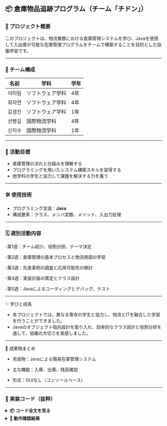 ## 📦 倉庫物品追跡プログラム（チーム「チドン」）

### 📝 プロジェクト概要

このプロジェクトは、物流業務における倉庫管理システムを学び、Javaを使用して入出庫が可能な在庫管理プログラムをチームで構築することを目的とした協働学習です。

---

### 👥 チーム構成

| 名前     | 学科            | 学年 |
|----------|-----------------|------|
| 이미림   | ソフトウェア学科 | 4年  |
| 최자연   | ソフトウェア学科 | 4年  |
| 김경진   | ソフトウェア学科 | 1年  |
| 선병길   | 国際物流学科     | 4年  |
| 신지수   | 国際物流学科     | 1年  |

---

### 🎯 活動目標

- 倉庫管理の流れと仕組みを理解する  
- プログラミングを用いたシステム構築スキルを習得する  
- 他学科の学生と協力して課題を解決する力を養う

---

### 🛠 使用技術

- プログラミング言語：**Java**  
- 構成要素：クラス、メンバ変数、メソッド、入出力処理

---

### 🗓 週別活動内容
-第1週：チーム紹介、役割分担、テーマ決定

-第2週：倉庫管理の基本プロセスと物流用語の学習

-第3週：先進事例の調査と応用可能性の検討

-第4週：実装計画の策定とクラス設計

-第5週：Javaによるコーディングとデバッグ、テスト


---
✨ 学びと成長
- 本プロジェクトでは、異なる専攻の学生と協力し、物流とITを融合した学習を行うことができました。
- Javaのオブジェクト指向設計を取り入れ、効率的なクラス設計と役割分担を通して、協働の大切さを実感しました。

---
🏁 成果物まとめ
- 完成物：Javaによる簡易在庫管理システム

- 主な機能：入庫、出庫、残高確認

- 形式：GUIなし（コンソールベース）

---

### 📄 実装コード（抜粋）
<details> <summary><b>📦 コード全文を見る</b></summary> <div markdown="1">

```java
// Goods.java
public class Goods {
    public String GoodsNo; // 商品番号
    public String name;    // 商品名
    public int age;        // 保管年数
    public String phoneNo; // 位置番号
}
  ``` 
```java
// Utility.java
import java.util.Scanner;

public class Utility {
    static Scanner sc = new Scanner(System.in);

    public static int inputNumber() {
        return Integer.parseInt(sc.nextLine());
    }

    public static String inputString() {
        return sc.nextLine();
    }
}

  ```
```java
// GoodsSort.java
public class GoodsSort {
    private static Goods[] GoodsArr;

    public static void main(String[] args) {
        createGoodsInfoFromInput();
        printGoodsInfo("[入力された商品情報]");
        SortGoodsInfoByAgeDesc();
        printGoodsInfo("[年齢降順ソート結果]");
        SortGoodsInfoByName();
        printGoodsInfo("[商品名昇順ソート結果]");
        while(SearchGoodsByName());
        System.out.println("\n#プログラムを終了します。");
    }

    private static void createGoodsInfoFromInput() {
        System.out.print(">> 登録する商品の数を入力してください: ");
        int numOfGoods = Utility.inputNumber();
        GoodsArr = new Goods[numOfGoods];

        for (int i = 0; i < GoodsArr.length; i++) {
            GoodsArr[i] = new Goods();
            System.out.println("[" + (i + 1) + "番目の商品情報入力]");
            System.out.print("商品番号: ");
            GoodsArr[i].GoodsNo = Utility.inputString();
            System.out.print("商品名: ");
            GoodsArr[i].name = Utility.inputString();
            System.out.print("年齢: ");
            GoodsArr[i].age = Utility.inputNumber();
            System.out.print("商品位置番号: ");
            GoodsArr[i].phoneNo = Utility.inputString();
            System.out.println();
        }
        System.out.println();
    }

    private static void printGoodsInfo(String title) {
        System.out.println(title);
        System.out.println("--------------------------------------------");
        System.out.println("商品番号\t商品名\t年齢\t商品位置番号");
        System.out.println("--------------------------------------------");
        for(Goods Goods : GoodsArr) {
            System.out.print(Goods.GoodsNo + "\t");
            System.out.print(Goods.name + "\t");
            System.out.print(Goods.age + "\t");
            System.out.println(Goods.phoneNo);
        }
        System.out.println("--------------------------------------------\n");
    }

    private static void SortGoodsInfoByName() {
        for (int i = 0 ; i < GoodsArr.length-1 ; i++) {
            for (int j = i+1 ; j < GoodsArr.length ; j++) {
                if(GoodsArr[i].name.compareTo(GoodsArr[j].name) > 0) {
                    Goods temp = GoodsArr[j];
                    GoodsArr[j] = GoodsArr[i];
                    GoodsArr[i] = temp;
                }
            }
        }
    }

    private static void SortGoodsInfoByAgeDesc() {
        for (int i = 0 ; i < GoodsArr.length-1 ; i++) {
            for (int j = i+1 ; j < GoodsArr.length ; j++) {
                if (GoodsArr[i].age < GoodsArr[j].age) {
                    Goods temp = GoodsArr[j];
                    GoodsArr[j] = GoodsArr[i];
                    GoodsArr[i] = temp;
                }
            }
        }
    }

    private static boolean SearchGoodsByName() {
        System.out.print(">> 検索する商品の商品番号を入力してください（終了：q）: ");
        String GoodsNo = Utility.inputString();

        if (GoodsNo.equals("q")) {
            return false;
        }

        boolean found = false;
        for (Goods g : GoodsArr) {
            if(GoodsNo.equals(g.GoodsNo)) {
                System.out.println("--------------------------------------------");
                System.out.println("商品名         : " + g.name);
                System.out.println("年 齢          : " + g.age);
                System.out.println("商品位置番号  : " + g.phoneNo);
                System.out.println("--------------------------------------------");
                found = true;
                break;
            }
        }

        if (!found) {
            System.out.println("商品番号 " + GoodsNo + " に一致する商品は存在しません！");
        }

        return true;
    }
}
 ```
</div> </details>

<details>
<summary><b>🧪 動作確認結果</b></summary>
<div markdown="1">

```text
>> 登録する商品の数を入力してください: 3
[1番目の商品情報入力]
商品番号: A001
商品名: タオル
年齢: 2
商品位置番号: S01

[2番目の商品情報入力]
商品番号: A002
商品名: ハンカチ
年齢: 1
商品位置番号: S02

[3番目の商品情報入力]
商品番号: A003
商品名: ボールペン
年齢: 3
商品位置番号: S03

[入力された商品情報]
商品番号   商品名     年齢   商品位置番号
--------------------------------------------
A001      タオル      2      S01
A002      ハンカチ    1      S02
A003      ボールペン  3      S03

[年齢降順ソート結果]
A003      ボールペン  3      S03
A001      タオル      2      S01
A002      ハンカチ    1      S02

>> 検索する商品の商品番号を入力してください（終了：q）: A001
商品名         : タオル  
年 齢          : 2  
商品位置番号  : S01
```

